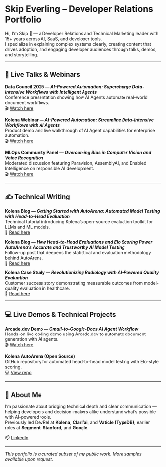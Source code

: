 # Skip Everling – Developer Relations Portfolio

Hi, I’m Skip 👋 — a Developer Relations and Technical Marketing leader with 15+ years across AI, SaaS, and developer tools.  
I specialize in explaining complex systems clearly, creating content that drives adoption, and engaging developer audiences through talks, demos, and storytelling.

---

## 🎥 Live Talks & Webinars

**Data Council 2025 — _AI-Powered Automation: Supercharge Data-Intensive Workflows with Intelligent Agents_**  
Conference presentation showing how AI Agents automate real-world document workflows.  
🎬 [Watch here](https://www.datacouncil.ai/talks25/ai-powered-automation-supercharge-data-intensive-workflows-with-intelligent-agents)

**Kolena Webinar — _AI-Powered Automation: Streamline Data-Intensive Workflows with AI Agents_**  
Product demo and live walkthrough of AI Agent capabilities for enterprise automation.  
🎬 [Watch here](https://www.youtube.com/watch?v=2NRJQqVKt2c)

**MLOps Community Panel — _Overcoming Bias in Computer Vision and Voice Recognition_**  
Moderated discussion featuring Paravision, AssemblyAI, and Enabled Intelligence on responsible AI development.  
🎬 [Watch here](https://home.mlops.community/public/videos/overcoming-bias-in-computer-vision-and-voice-recognition)

---

## ✍️ Technical Writing

**Kolena Blog — _Getting Started with AutoArena: Automated Model Testing with Head-to-Head Evaluation_**  
Technical tutorial introducing Kolena’s open-source evaluation toolkit for LLMs and ML models.  
📖 [Read here](https://www.kolena.com/blog/getting-started-with-autoarena-automated-model-testing-with-head-to-head-evaluation)

**Kolena Blog — _How Head-to-Head Evaluations and Elo Scoring Power AutoArena’s Accurate and Trustworthy AI Model Testing_**  
Follow-up post that deepens the statistical and evaluation methodology behind AutoArena.  
📖 [Read here](https://www.kolena.com/blog/how-head-to-head-evaluations-and-elo-scoring-power-autoarenas-accurate-and-trustworthy-ai-model-testing)

**Kolena Case Study — _Revolutionizing Radiology with AI-Powered Quality Evaluation_**  
Customer success story demonstrating measurable outcomes from model-quality evaluation in healthcare.  
📖 [Read here](https://www.kolena.com/blog/revolutionizing-radiology-a-case-study/)

---

## 💻 Live Demos & Technical Projects

**Arcade.dev Demo — _Gmail-to-Google-Docs AI Agent Workflow_**  
Hands-on live coding demo using Arcade.dev to automate document generation with AI agents.  
🎬 [Watch here](https://www.loom.com/share/11c6278aa8a843f09f3ff2fbd4657e55?sid=c5110753-03e9-4f14-bee3-aec632c25e67)

**Kolena AutoArena (Open Source)**  
GitHub repository for automated head-to-head model testing with Elo-style scoring.  
💻 [View repo](https://github.com/kolenaIO/autoarena)

---

## 🧠 About Me

I’m passionate about bridging technical depth and clear communication — helping developers and decision-makers alike understand what’s possible with AI-powered tools.  
Previously led DevRel at **Kolena**, **Clarifai**, and **Vaticle (TypeDB)**; earlier roles at **Segment**, **Stanford**, and **Google**.

📫 [LinkedIn](https://www.linkedin.com/in/everling)

---

_This portfolio is a curated subset of my public work. More samples available upon request._
